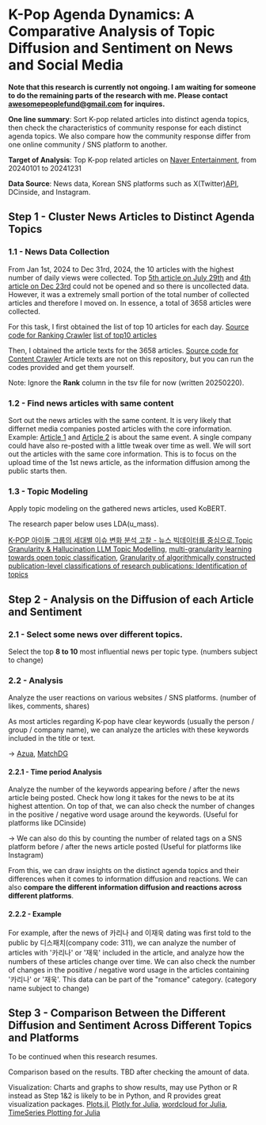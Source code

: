 # K-Pop Agenda Dynamics: A Comparative Analysis of Topic Diffusion and Sentiment on News and Social Media

**Note that this research is currently not ongoing. I am waiting for someone to do the remaining parts of the research with me. Please contact awesomepeoplefund@gmail.com for inquires.**

**One line summary**: Sort K-pop related articles into distinct agenda topics, then check the characteristics of community response for each distinct agenda topics. We also compare how the community response differ from one online community / SNS platform to another.

**Target of Analysis**: Top K-pop related articles on [Naver Entertainment](https://m.entertain.naver.com/series?tab=subject&categoryId=ALL), from 20240101 to 20241231

**Data Source**: News data, Korean SNS platforms such as X(Twitter)[API](https://developer.x.com/en/docs/x-api), DCinside, and Instagram.

## Step 1 - Cluster News Articles to Distinct Agenda Topics

### 1.1 - News Data Collection

From Jan 1st, 2024 to Dec 31rd, 2024, the 10 articles with the highest number of daily views were collected. Top [5th article on July 29th](https://m.entertain.naver.com/ranking/article/144/0000978581) and [4th article on Dec 23rd](https://m.entertain.naver.com/ranking/article/312/0000693987) could not be opened and so there is uncollected data. However, it was a extremely small portion of the total number of collected articles and therefore I moved on. In essence, a total of 3658 articles were collected.

For this task, I first obtained the list of top 10 articles for each day.
[Source code for Ranking Crawler](https://github.com/LoveLow-Global/kpop-agenda-sentiment/blob/main/Step1/Step1-1/ranking_crawler.ipynb)
[list of top10 articles](https://github.com/LoveLow-Global/kpop-agenda-sentiment/blob/main/Step1/metadata.tsv)

Then, I obtained the article texts for the 3658 articles.
[Source code for Content Crawler](https://github.com/LoveLow-Global/kpop-agenda-sentiment/blob/main/Step1/Step1-1/content_crawler.ipynb)
Article texts are not on this repository, but you can run the codes provided and get them yourself.

Note: Ignore the **Rank** column in the tsv file for now (written 20250220).

### 1.2 - Find news articles with same content

Sort out the news articles with the same content. It is very likely that differnet media companies posted articles with the core information. Example: [Article 1](https://m.entertain.naver.com/ranking/article/382/0001097705) and [Article 2](https://m.entertain.naver.com/ranking/article/312/0000643408) is about the same event. A single company could have also re-posted with a little tweak over time as well. We will sort out the articles with the same core information. This is to focus on the upload time of the 1st news article, as the information diffusion among the public starts then.

### 1.3 - Topic Modeling

Apply topic modeling on the gathered news articles, used KoBERT.

The research paper below uses LDA(u_mass).

[K-POP 아이돌 그룹의 세대별 이슈 변화 분석 고찰 - 뉴스 빅데이터를 중심으로](https://www-dbpia-co-kr-ssl.access.yonsei.ac.kr/journal/articleDetail?nodeId=NODE11889791),[Topic Granularity & Hallucination LLM Topic Modelling](https://arxiv-org.access.yonsei.ac.kr/abs/2405.00611), 
[multi-granularity learning towards open topic classification](https://www-sciencedirect-com-ssl.access.yonsei.ac.kr/science/article/pii/S0020025521011555), [Granularity of algorithmically constructed publication-level classifications of research publications: Identification of topics](https://arxiv-org.access.yonsei.ac.kr/abs/1801.02466)

## Step 2 - Analysis on the Diffusion of each Article and Sentiment

### 2.1 - Select some news over different topics.

Select the top **8 to 10** most influential news per topic type. (numbers subject to change)

### 2.2 - Analysis

Analyze the user reactions on various websites / SNS platforms. (number of likes, comments, shares)

As most articles regarding K-pop have clear keywords (usually the person / group / company name), we can analyze the articles with these keywords included in the title or text.

$\to$ [Azua](https://github.com/microsoft/project-azua/), [MatchDG](https://www.microsoft.com/en-us/research/publication/domain-generalization-using-causal-matching/)

#### 2.2.1 - Time period Analysis

Analyze the number of the keywords appearing before / after the news article being posted. Check how long it takes for the news to be at its highest attention. On top of that, we can also check the number of changes in the positive / negative word usage around the keywords. (Useful for platforms like DCinside)

$\to$ We can also do this by counting the number of related tags on a SNS platform before / after the news article posted (Useful for platforms like Instagram)

From this, we can draw insights on the distinct agenda topics and their differences when it comes to information diffusion and reactions. We can also **compare the different information diffusion and reactions across different platforms**.

#### 2.2.2 - Example

For example, after the news of 카리나 and 이재욱 dating was first told to the public by 디스패치(company code: 311), we can analyze the number of articles with '카리나' or '재욱' included in the article, and analyze how the numbers of these articles change over time. We can also check the number of changes in the positive / negative word usage in the articles containing '카리나' or '재욱'. This data can be part of the "romance" category. (category name subject to change)

## Step 3 - Comparison Between the Different Diffusion and Sentiment Across Different Topics and Platforms

To be continued when this research resumes.

Comparison based on the results. TBD after checking the amount of data.

Visualization: Charts and graphs to show results, may use Python or R instead as Step 1&2 is likely to be in Python, and R provides great visualization packages. [Plots.jl](https://docs.juliaplots.org/stable/), [Plotly for Julia](https://plotly.com/julia/), [wordcloud for Julia](https://github.com/guo-yong-zhi/WordCloud.jl), [TimeSeries Plotting for Julia](https://juliastats.org/TimeSeries.jl/latest/plotting/)
